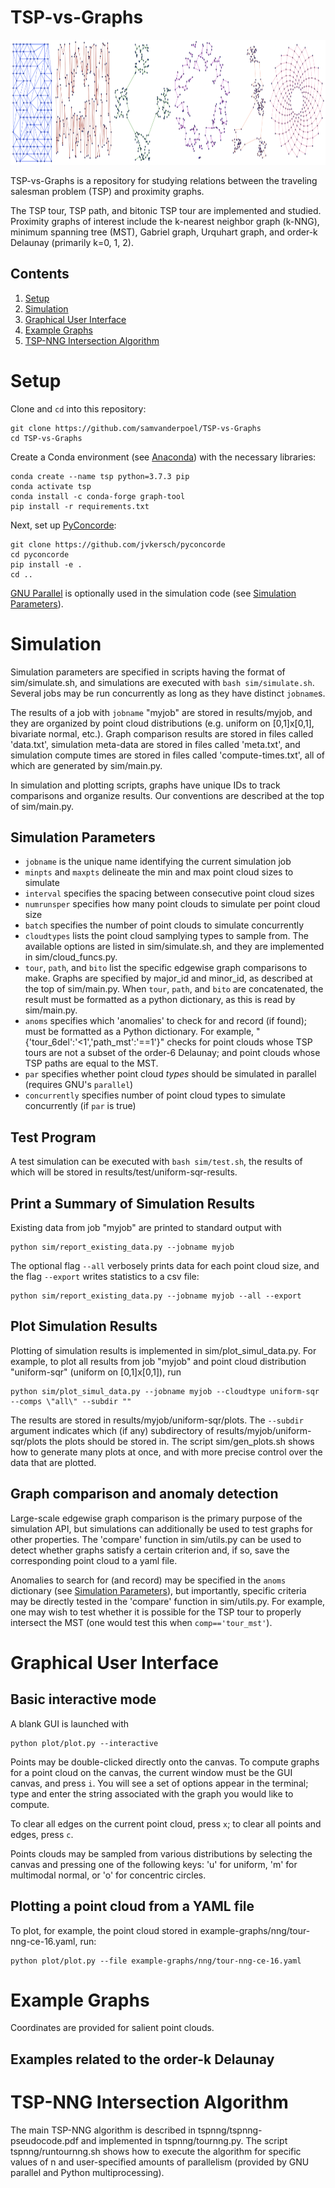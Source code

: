 # TSP-vs-Graphs

<img src="example-graphs/aggregate.png" width="1000" height="200">

TSP-vs-Graphs is a repository for studying relations between the traveling salesman problem (TSP) and proximity graphs.

The TSP tour, TSP path, and bitonic TSP tour are implemented and studied. Proximity graphs of interest include the k-nearest neighbor graph (k-NNG), minimum spanning tree (MST), Gabriel graph, Urquhart graph, and order-k Delaunay (primarily k=0, 1, 2).

## Contents
1. [Setup](#setup)
2. [Simulation](#simulation)
3. [Graphical User Interface](#graphical-user-interface)
4. [Example Graphs](#example-graphs)
5. [TSP-NNG Intersection Algorithm](#tsp-nng-intersection-algorithm)

# Setup
Clone and `cd` into this repository:
```
git clone https://github.com/samvanderpoel/TSP-vs-Graphs
cd TSP-vs-Graphs
```
Create a Conda environment (see [Anaconda](https://www.anaconda.com)) with the necessary libraries:
```
conda create --name tsp python=3.7.3 pip
conda activate tsp
conda install -c conda-forge graph-tool
pip install -r requirements.txt
```
Next, set up [PyConcorde](https://github.com/jvkersch/pyconcorde):
```
git clone https://github.com/jvkersch/pyconcorde
cd pyconcorde
pip install -e .
cd ..
```
[GNU Parallel](https://www.gnu.org/software/parallel/) is optionally used in the simulation code (see [Simulation Parameters](#simulation-parameters)).

# Simulation
Simulation parameters are specified in scripts having the format of sim/simulate.sh, and simulations are executed with `bash sim/simulate.sh`. Several jobs may be run concurrently as long as they have distinct `jobname`s.

The results of a job with `jobname` "myjob" are stored in results/myjob, and they are organized by point cloud distributions (e.g. uniform on [0,1]x[0,1], bivariate normal, etc.). Graph comparison results are stored in files called 'data.txt', simulation meta-data are stored in files called 'meta.txt', and simulation compute times are stored in files called 'compute-times.txt', all of which are generated by sim/main.py.

In simulation and plotting scripts, graphs have unique IDs to track comparisons and organize results. Our conventions are described at the top of sim/main.py.

## Simulation Parameters
- `jobname` is the unique name identifying the current simulation job
- `minpts` and `maxpts` delineate the min and max point cloud sizes to simulate
- `interval` specifies the spacing between consecutive point cloud sizes
- `numrunsper` specifies how many point clouds to simulate per point cloud size
- `batch` specifies the number of point clouds to simulate concurrently
- `cloudtypes` lists the point cloud samplying types to sample from. The available options are listed in sim/simulate.sh, and they are implemented in sim/cloud_funcs.py.
- `tour`, `path`, and `bito` list the specific edgewise graph comparisons to make. Graphs are specified by major_id and minor_id, as described at the top of sim/main.py. When `tour`, `path`, and `bito` are concatenated, the result must be formatted as a python dictionary, as this is read by sim/main.py.
- `anoms` specifies which 'anomalies' to check for and record (if found); must be formatted as a Python dictionary. For example, "{'tour_6del':'<1','path_mst':'==1'}" checks for point clouds whose TSP tours are not a subset of the order-6 Delaunay; and point clouds whose TSP paths are equal to the MST.
- `par` specifies whether point cloud _types_ should be simulated in parallel (requires GNU's `parallel`)
- `concurrently` specifies number of point cloud types to simulate concurrently (if `par` is true)

## Test Program
A test simulation can be executed with `bash sim/test.sh`, the results of which will be stored in results/test/uniform-sqr-results.

## Print a Summary of Simulation Results
Existing data from job "myjob" are printed to standard output with
```
python sim/report_existing_data.py --jobname myjob
```
The optional flag ``--all`` verbosely prints data for each point cloud size, and the flag ``--export`` writes statistics to a csv file:
```
python sim/report_existing_data.py --jobname myjob --all --export
```

## Plot Simulation Results
Plotting of simulation results is implemented in sim/plot_simul_data.py. For example, to plot all results from job "myjob" and point cloud distribution "uniform-sqr" (uniform on [0,1]x[0,1]), run
```
python sim/plot_simul_data.py --jobname myjob --cloudtype uniform-sqr --comps \"all\" --subdir ""
```
The results are stored in results/myjob/uniform-sqr/plots. The `--subdir` argument indicates which (if any) subdirectory of results/myjob/uniform-sqr/plots the plots should be stored in. The script sim/gen_plots.sh shows how to generate many plots at once, and with more precise control over the data that are plotted.

## Graph comparison and anomaly detection
Large-scale edgewise graph comparison is the primary purpose of the simulation API, but simulations can additionally be used to test graphs for other properties. The 'compare' function in sim/utils.py can be used to detect whether graphs satisfy a certain criterion and, if so, save the corresponding point cloud to a yaml file.

Anomalies to search for (and record) may be specified in the `anoms` dictionary (see [Simulation Parameters](#simulation-parameters)), but importantly, specific criteria may be directly tested in the 'compare' function in sim/utils.py. For example, one may wish to test whether it is possible for the TSP tour to properly intersect the MST (one would test this when `comp=='tour_mst'`).

# Graphical User Interface
## Basic interactive mode
A blank GUI is launched with
```
python plot/plot.py --interactive
```
Points may be double-clicked directly onto the canvas. To compute graphs for a point cloud on the canvas, the current window must be the GUI canvas, and press `i`. You will see a set of options appear in the terminal; type and enter the string associated with the graph you would like to compute.

To clear all edges on the current point cloud, press `x`; to clear all points and edges, press `c`.

Points clouds may be sampled from various distributions by selecting the canvas and pressing one of the following keys: 'u' for uniform, 'm' for multimodal normal, or 'o' for concentric circles.

## Plotting a point cloud from a YAML file
To plot, for example, the point cloud stored in example-graphs/nng/tour-nng-ce-16.yaml, run:
```
python plot/plot.py --file example-graphs/nng/tour-nng-ce-16.yaml
```

# Example Graphs
Coordinates are provided for salient point clouds.
## Examples related to the order-k Delaunay

# TSP-NNG Intersection Algorithm
The main TSP-NNG algorithm is described in tspnng/tspnng-pseudocode.pdf and implemented in tspnng/tournng.py. The script tspnng/runtournng.sh shows how to execute the algorithm for specific values of n and user-specified amounts of parallelism (provided by GNU parallel and Python multiprocessing).
